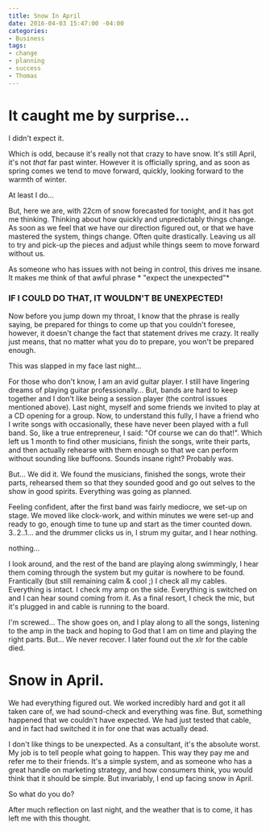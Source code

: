 ```yaml
---
title: Snow In April
date: 2016-04-03 15:47:00 -04:00
categories:
- Business
tags:
- change
- planning
- success
- Thomas
---
```


# It caught me by surprise...

I didn't expect it.

Which is odd, because it's really not that crazy to have snow. It's still April, it's not *that* far past winter. However it is officially spring, and as soon as spring comes we tend to move forward, quickly, looking forward to the warmth of winter.

At least I do...

But, here we are, with 22cm of snow forecasted for tonight, and it has got me thinking. Thinking about how quickly and unpredictably things change. As soon as we feel that we have our direction figured out, or that we have mastered the system, things change. Often quite drastically. Leaving us all to try and pick-up the pieces and adjust while things seem to move forward without us.

As someone who has issues with not being in control, this drives me insane. It makes me think of that awful phrase \* "expect the unexpected"\*

### IF I COULD DO THAT, IT WOULDN'T BE UNEXPECTED!

Now before you jump down my throat, I know that the phrase is really saying, be prepared for things to come up that you couldn't foresee, however, it doesn't change the fact that statement drives me crazy. It really just means, that no matter what you do to prepare, you won't be prepared enough.

This was slapped in my face last night...

For those who don't know, I am an avid guitar player. I still have lingering dreams of playing guitar professionally... But, bands are hard to keep together and I don't like being a session player (the control issues mentioned above). Last night, myself and some friends we invited to play at a CD opening for a group. Now, to understand this fully, I have a friend who I write songs with occasionally, these have never been played with a full band. So, like a true entrepreneur, I said: "Of course we can do that!". Which left us 1 month to find other musicians, finish the songs, write their parts, and then actually rehearse with them enough so that we can perform without sounding like buffoons. Sounds insane right? Probably was.

But... We did it. We found the musicians, finished the songs, wrote their parts, rehearsed them so that they sounded good and go out selves to the show in good spirits. Everything was going as planned.

Feeling confident, after the first band was fairly mediocre, we set-up on stage. We moved like clock-work, and within minutes we were set-up and ready to go, enough time to tune up and start as the timer counted down. 3..2..1... and the drummer clicks us in, I strum my guitar, and I hear nothing.

nothing...

I look around, and the rest of the band are playing along swimmingly, I hear them coming through the system but my guitar is nowhere to be found. Frantically (but still remaining calm & cool ;) I check all my cables. Everything is intact. I check my amp on the side. Everything is switched on and I can hear sound coming from it. As a final resort, I check the mic, but it's plugged in and cable is running to the board.

I'm screwed... The show goes on, and I play along to all the songs, listening to the amp in the back and hoping to God that I am on time and playing the right parts. But... We never recover. I later found out the xlr for the cable died.

# Snow in April.

We had everything figured out. We worked incredibly hard and got it all taken care of, we had sound-check and everything was fine. But, something happened that we couldn't have expected. We had just tested that cable, and in fact had switched it in for one that was actually dead.

I don't like things to be unexpected. As a consultant, it's the absolute worst. My job is to tell people what going to happen. This way they pay me and refer me to their friends. It's a simple system, and as someone who has a great handle on marketing strategy, and how consumers think, you would think that it should be simple. But invariably, I end up facing snow in April.

So what do you do?

After much reflection on last night, and the weather that is to come, it has left me with this thought.